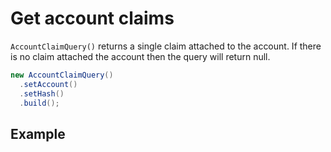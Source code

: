 # Get account claims

`AccountClaimQuery()` returns a single claim attached to the account. If there is no claim attached the account then the query will return null.

```java
new AccountClaimQuery()
  .setAccount()
  .setHash()
  .build();
```

## Example

